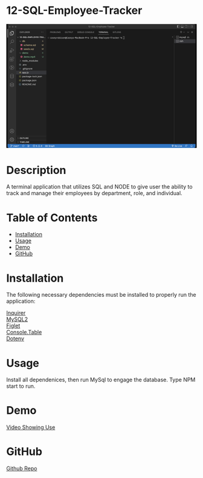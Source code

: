 # 12-SQL-Employee-Tracker

![Application Preview Image](demo/demo.gif)

# Description
A terminal application that utilizes SQL and NODE to give user the ability to track and manage their employees by department, role, and individual. 
# Table of Contents 
* [Installation](#installation)
* [Usage](#usage)
* [Demo](#demo)
* [GitHub](#github)
# Installation
The following necessary dependencies must be installed to properly run the application:

[Inquirer](https://www.npmjs.com/package/inquirer)  
[MySQL2](https://www.npmjs.com/package/mysql2)  
[Figlet](https://www.npmjs.com/package/figlet)  
[Console.Table](https://www.npmjs.com/package/console.table)  
[Dotenv](https://www.npmjs.com/package/dotenv)

# Usage
 Install all dependenices, then run MySql to engage the database. Type NPM start to run.
# Demo
[Video Showing Use](https://www.dropbox.com/s/cs3ru0zh436czkm/employee-tracker-demo.mp4?dl=0)

# GitHub

[Github Repo](https://www.github.com/mrcaseyrobison/12-SQL-Employee-Tracker/)